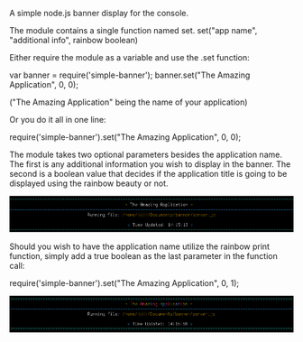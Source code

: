 A simple node.js banner display for the console.


The module contains a single function named set.
set("app name", "additional info", rainbow boolean)

Either require the module as a variable and use the .set function:

var banner = require('simple-banner');
banner.set("The Amazing Application", 0, 0);

("The Amazing Application" being the name of your application)

Or you do it all in one line:

require('simple-banner').set("The Amazing Application", 0, 0);

The module takes two optional parameters besides the application name.
The first is any additional information you wish to display in the banner.
The second is a boolean value that decides if the application title is going to be displayed using the rainbow beauty or not.

![no rainbow option](https://github.com/null4bl3/simple-banner/raw/master/Screenshot2.png)


Should you wish to have the application name utilize the rainbow print function,
simply add a true boolean as the last parameter in the function call:

require('simple-banner').set("The Amazing Application", 0, 1);

![rainbow option](https://github.com/null4bl3/simple-banner/raw/master/Screenshot1.png)
